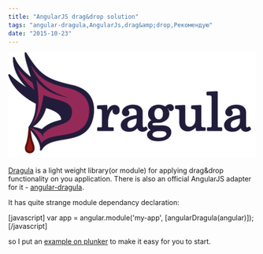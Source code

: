 ```yaml
---
title: "AngularJS drag&drop solution"
tags: "angular-dragula,AngularJs,drag&amp;drop,Рекомендую"
date: "2015-10-23"
---
```


[![dragula](images/Screenshot-2015-10-23-08.56.59.png)](https://bevacqua.github.io/angular-dragula/)

[Dragula](https://bevacqua.github.io/dragula/) is a light weight library(or module) for applying drag&drop functionality on you application. There is also an official AngularJS adapter for it - [angular-dragula](https://bevacqua.github.io/angular-dragula/).

It has quite strange module dependancy declaration:

\[javascript\] var app = angular.module('my-app', \[angularDragula(angular)\]); \[/javascript\]

so I put an [example on plunker](https://plnkr.co/edit/2dfiXb?p=preview) to make it easy for you to start.
